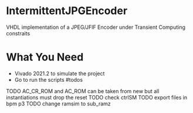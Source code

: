 # IntermittentJPGEncoder
VHDL implementation of a JPEG/JFIF Encoder under Transient Computing constraits 

# What You Need
- Vivado 2021.2 to simulate the project
- Go to run the scripts
#todos

TODO AC_CR_ROM and AC_ROM can be taken from new but all instantiations must drop the reset
TODO check ctrlSM
TODO export files in bpm p3
TODO change ramsim to sub_ramz